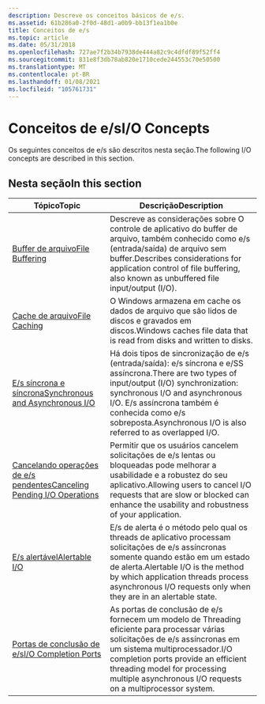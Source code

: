 ```yaml
---
description: Descreve os conceitos básicos de e/s.
ms.assetid: 61b286a0-2f0d-48d1-a0b9-bb13f1ea1b0e
title: Conceitos de e/s
ms.topic: article
ms.date: 05/31/2018
ms.openlocfilehash: 727ae7f2b34b7938de444a82c9c4dfdf89f52ff4
ms.sourcegitcommit: 831e8f3db78ab820e1710cede244553c70e50500
ms.translationtype: MT
ms.contentlocale: pt-BR
ms.lasthandoff: 01/08/2021
ms.locfileid: "105761731"
---
```

# <a name="io-concepts"></a><span data-ttu-id="fce42-103">Conceitos de e/s</span><span class="sxs-lookup"><span data-stu-id="fce42-103">I/O Concepts</span></span>

<span data-ttu-id="fce42-104">Os seguintes conceitos de e/s são descritos nesta seção.</span><span class="sxs-lookup"><span data-stu-id="fce42-104">The following I/O concepts are described in this section.</span></span>

## <a name="in-this-section"></a><span data-ttu-id="fce42-105">Nesta seção</span><span class="sxs-lookup"><span data-stu-id="fce42-105">In this section</span></span>



| <span data-ttu-id="fce42-106">Tópico</span><span class="sxs-lookup"><span data-stu-id="fce42-106">Topic</span></span>                                                                               | <span data-ttu-id="fce42-107">Descrição</span><span class="sxs-lookup"><span data-stu-id="fce42-107">Description</span></span>                                                                                                                                                         |
|-------------------------------------------------------------------------------------|---------------------------------------------------------------------------------------------------------------------------------------------------------------------|
| [<span data-ttu-id="fce42-108">Buffer de arquivo</span><span class="sxs-lookup"><span data-stu-id="fce42-108">File Buffering</span></span>](file-buffering.md)<br/>                                     | <span data-ttu-id="fce42-109">Descreve as considerações sobre O controle de aplicativo do buffer de arquivo, também conhecido como e/s (entrada/saída) de arquivo sem buffer.</span><span class="sxs-lookup"><span data-stu-id="fce42-109">Describes considerations for application control of file buffering, also known as unbuffered file input/output (I/O).</span></span><br/>                                    |
| [<span data-ttu-id="fce42-110">Cache de arquivo</span><span class="sxs-lookup"><span data-stu-id="fce42-110">File Caching</span></span>](file-caching.md)<br/>                                         | <span data-ttu-id="fce42-111">O Windows armazena em cache os dados de arquivo que são lidos de discos e gravados em discos.</span><span class="sxs-lookup"><span data-stu-id="fce42-111">Windows caches file data that is read from disks and written to disks.</span></span><br/>                                                                                   |
| [<span data-ttu-id="fce42-112">E/s síncrona e síncrona</span><span class="sxs-lookup"><span data-stu-id="fce42-112">Synchronous and Asynchronous I/O</span></span>](synchronous-and-asynchronous-i-o.md)<br/> | <span data-ttu-id="fce42-113">Há dois tipos de sincronização de e/s (entrada/saída): e/s síncrona e e/SS assíncrona.</span><span class="sxs-lookup"><span data-stu-id="fce42-113">There are two types of input/output (I/O) synchronization: synchronous I/O and asynchronous I/O.</span></span> <span data-ttu-id="fce42-114">E/s assíncrona também é conhecida como e/s sobreposta.</span><span class="sxs-lookup"><span data-stu-id="fce42-114">Asynchronous I/O is also referred to as overlapped I/O.</span></span><br/> |
| [<span data-ttu-id="fce42-115">Cancelando operações de e/s pendentes</span><span class="sxs-lookup"><span data-stu-id="fce42-115">Canceling Pending I/O Operations</span></span>](canceling-pending-i-o-operations.md)<br/> | <span data-ttu-id="fce42-116">Permitir que os usuários cancelem solicitações de e/s lentas ou bloqueadas pode melhorar a usabilidade e a robustez do seu aplicativo.</span><span class="sxs-lookup"><span data-stu-id="fce42-116">Allowing users to cancel I/O requests that are slow or blocked can enhance the usability and robustness of your application.</span></span><br/>                             |
| [<span data-ttu-id="fce42-117">E/s alertável</span><span class="sxs-lookup"><span data-stu-id="fce42-117">Alertable I/O</span></span>](alertable-i-o.md)<br/>                                       | <span data-ttu-id="fce42-118">E/s de alerta é o método pelo qual os threads de aplicativo processam solicitações de e/s assíncronas somente quando estão em um estado de alerta.</span><span class="sxs-lookup"><span data-stu-id="fce42-118">Alertable I/O is the method by which application threads process asynchronous I/O requests only when they are in an alertable state.</span></span><br/>                     |
| [<span data-ttu-id="fce42-119">Portas de conclusão de e/s</span><span class="sxs-lookup"><span data-stu-id="fce42-119">I/O Completion Ports</span></span>](i-o-completion-ports.md)<br/>                         | <span data-ttu-id="fce42-120">As portas de conclusão de e/s fornecem um modelo de Threading eficiente para processar várias solicitações de e/s assíncronas em um sistema multiprocessador.</span><span class="sxs-lookup"><span data-stu-id="fce42-120">I/O completion ports provide an efficient threading model for processing multiple asynchronous I/O requests on a multiprocessor system.</span></span><br/>                  |



 

 

 




